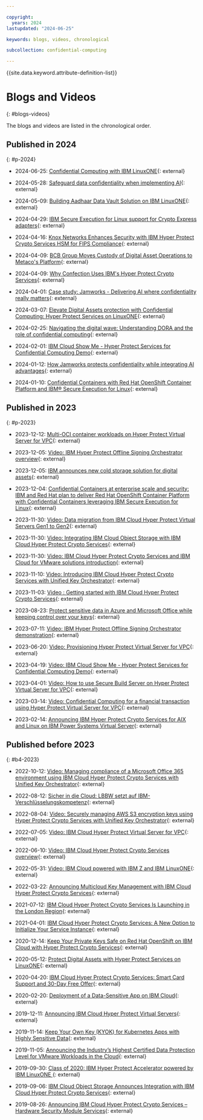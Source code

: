 ```yaml
---

copyright:
  years: 2024
lastupdated: "2024-06-25"

keywords: blogs, videos, chronological

subcollection: confidential-computing

---
```


{{site.data.keyword.attribute-definition-list}}

# Blogs and Videos
{: #blogs-videos}

The blogs and videos are listed in the chronological order.


## Published in 2024
{: #p-2024}

* 2024-06-25: [Confidential Computing with IBM LinuxONE](https://mediacenter.ibm.com/media/Confidential%20Computing%20with%20IBM%20LinuxONE/1_atzkvjiq){: external}

* 2024-05-28: [Safeguard data confidentiality when implementing AI](https://developer.ibm.com/articles/awb-safeguard-data-confidentiality-when-implementing-ai/){: external}

* 2024-05-09: [Building Aadhaar Data Vault Solution on IBM LinuxONE](https://community.ibm.com/community/user/ibmz-and-linuxone/blogs/sandeep-batta/2024/05/09/aadhaar-data-vault-on-linuxone){: external}

* 2024-04-29: [IBM Secure Execution for Linux support for Crypto Express adapters](https://community.ibm.com/community/user/ibmz-and-linuxone/blogs/nicolas-mding/2024/04/29/ibm-secure-execution-for-linux-crypto-support?communityKey=e7b7d299-8509-4572-8cf1-c1112684644f){: external}

* 2024-04-16: [Knox Networks Enhances Security with IBM Hyper Protect Crypto Services HSM for FIPS Compliance](https://medium.com/@knoxnetworks/knox-networks-enhances-security-with-ibm-hyper-protect-crypto-services-hsm-for-fips-compliance-c6847e7f78b4){: external}

* 2024-04-09: [BCB Group Moves Custody of Digital Asset Operations to Metaco's Platform](https://www.coindesk.com/business/2024/04/09/bcb-group-moves-custody-of-digital-asset-operations-to-metacos-platform/){: external}

* 2024-04-09: [Why Confection Uses IBM's Hyper Protect Crypto Services](https://community.ibm.com/community/user/ibmz-and-linuxone/blogs/quimby-melton/2024/04/08/why-confection-uses-ibm-hyper-protect-crypto?communityKey=378eb0a9-b968-4c46-ad72-2e1670c4ee92){: external}

* 2024-04-01: [Case study: Jamworks - Delivering AI where confidentiality really matters](https://www.ibm.com/case-studies/jamworks){: external}

* 2024-03-07: [Elevate Digital Assets protection with Confidential Computing: Hyper Protect Services on LinuxONE](https://community.ibm.com/community/user/ibmz-and-linuxone/blogs/henry-welborn1/2024/03/06/digital-assets-protection-confidential-computing){: external}

* 2024-02-25: [Navigating the digital wave: Understanding DORA and the role of confidential computing](https://www.ibm.com/blog/navigating-the-digital-wave-understanding-dora-and-the-role-of-confidential-computing/){: external}

* 2024-02-01: [IBM Cloud Show Me - Hyper Protect Services for Confidential Computing Demo](https://mediacenter.ibm.com/media/1_f7e970ig){: external}

* 2024-01-12: [How Jamworks protects confidentiality while integrating AI advantages](https://www.ibm.com/blog/how-jamworks-protects-confidentiality-while-integrating-ai-advantages/){: external}

* 2024-01-10: [Confidential Containers with Red Hat OpenShift Container Platform and IBM® Secure Execution for Linux](https://www.ibm.com/blog/confidential-containers-with-red-hat-openshift-container-platform-and-ibm-secure-execution-for-linux/){: external}


## Published in 2023
{: #p-2023}

* 2023-12-12: [Multi-OCI container workloads on Hyper Protect Virtual Server for VPC](https://community.ibm.com/community/user/ibmz-and-linuxone/blogs/abhiram-kulkarni/2023/12/12/multi-oci-container-workloads-on-hyper-protect-vir?communityKey=378eb0a9-b968-4c46-ad72-2e1670c4ee92){: external}

* 2023-12-05: [Video: IBM Hyper Protect Offline Signing Orchestrator overview](https://mediacenter.ibm.com/media/IBM+Hyper+Protect+Offline+Signing+Orchestrator+overview/1_mat0nnyc/276294303){: external}

* 2023-12-05: [IBM announces new cold storage solution for digital assets](https://community.ibm.com/community/user/ibmz-and-linuxone/blogs/abhiram-kulkarni/2023/12/12/multi-oci-container-workloads-on-hyper-protect-vir){: external}

* 2023-12-04: [Confidential Containers at enterprise scale and security: IBM and Red Hat plan to deliver Red Hat OpenShift Container Platform with Confidential Containers leveraging IBM Secure Execution for Linux](https://community.ibm.com/community/user/ibmz-and-linuxone/blogs/louisa-muschal/2023/12/04/confidential-containers-at-enterprise-scale-and-se){: external}

* 2023-11-30: [Video: Data migration from IBM Cloud Hyper Protect Virtual Servers Gen1 to Gen2](https://mediacenter.ibm.com/media/Data+migration+from+IBM+Cloud+Hyper+Protect+Virtual+Servers+Gen1+to+Gen2/1_ca9kepns/276294303){: external}

* 2023-11-30: [Video: Integrating IBM Cloud Object Storage with IBM Cloud Hyper Protect Crypto Services](https://mediacenter.ibm.com/media/Integrating+IBM+Cloud+Object+Storage+with+IBM+Cloud+Hyper+Protect+Crypto+Services/1_jk65kz0z/276294303){: external}

* 2023-11-30: [Video: IBM Cloud Hyper Protect Crypto Services and IBM Cloud for VMware solutions introduction](https://mediacenter.ibm.com/media/IBM+Cloud+Hyper+Protect+Crypto+Services+and+IBM+Cloud+for+VMware+solutions+introduction/1_3ik1722s/276294303){: external}

* 2023-11-10: [Video: Introducing IBM Cloud Hyper Protect Crypto Services with Unified Key Orchestrator](https://mediacenter.ibm.com/media/Introducing+IBM+Cloud+Hyper+Protect+Crypto+Services+with+Unified+Key+Orchestrator/1_2q05kgh2/276294303){: external}

* 2023-11-03: [Video : Getting started with IBM Cloud Hyper Protect Crypto Services](https://mediacenter.ibm.com/media/Getting+started+with+IBM+Cloud+Hyper+Protect+Crypto+Services/1_47xngxvg/276294303){: external}

* 2023-08-23: [Protect sensitive data in Azure and Microsoft Office while keeping control over your keys](https://www.ibm.com/blog/protect-sensitive-data-in-azure-and-microsoft-office-while-keeping-control-over-your-keys/){: external}

* 2023-07-11: [Video: IBM Hyper Protect Offline Signing Orchestrator demonstration](https://mediacenter.ibm.com/media/IBM+Hyper+Protect+Offline+Signing+Orchestrator+demonstration/1_h07r665u/276294303){: external}

* 2023-06-20: [Video: Provisioning Hyper Protect Virtual Server for VPC](https://mediacenter.ibm.com/media/Provisioning+Hyper+Protect+Virtual+Server+for+VPC/1_kzq5vmn0/276294303){: external}

* 2023-04-19: [Video: IBM Cloud Show Me - Hyper Protect Services for Confidential Computing Demo](https://mediacenter.ibm.com/media/IBM+Cloud+Show+Me-+Hyper+Protect+Services+for+Confidential+Computing+Demo/1_f7e970ig/276294303){: external}

* 2023-04-01: [Video: How to use Secure Build Server on Hyper Protect Virtual Server for VPC](https://mediacenter.ibm.com/media/How+to+use+Secure+Build+Server+on+Hyper+Protect+Virtual+Server+for+VPC/1_hdnqxxcv/276294303){: external}

* 2023-03-14: [Video: Confidential Computing for a financial transaction using Hyper Protect Virtual Server for VPC](https://mediacenter.ibm.com/media/Confidential+Computing+for+a+financial+transaction+using+Hyper+Protect+Virtual+Server+for+VPC/1_vv3j2oo6/276294303){: external}

* 2023-02-14: [Announcing IBM Hyper Protect Crypto Services for AIX and Linux on IBM Power Systems Virtual Server](https://www.ibm.com/blog/announcement/announcing-ibm-hyper-protect-crypto-services-for-aix-and-linux-on-ibm-power-systems-virtual-server/){: external}


## Published before 2023
{: #b4-2023}

* 2022-10-12: [Video: Managing compliance of a Microsoft Office 365 environment using IBM Cloud Hyper Protect Crypto Services with Unified Key Orchestrator](https://mediacenter.ibm.com/media/Managing+compliance+of+a+Microsoft+Office+365+environment+using+IBM+Cloud+Hyper+Protect+Crypto+Services+with+Unified+Key+Orchestrator/1_1pzzhrb8/276294303){: external}

* 2022-08-12: [Sicher in die Cloud: LBBW setzt auf IBM-Verschlüsselungskompetenz](https://de.newsroom.ibm.com/2022-08-12-Sicher-in-die-Cloud-LBBW-setzt-auf-IBM-Verschlusselungskompetenz){: external}

* 2022-08-04: [Video: Securely managing AWS S3 encryption keys using Hyper Protect Crypto Services with Unified Key Orchestrator](https://mediacenter.ibm.com/media/Securely+managing+AWS+S3+encryption+keys+using+Hyper+Protect+Crypto+Services+with+Unified+Key+Orchestrator/1_1a6c6vub/276294303){: external}

* 2022-07-05: [Video: IBM Cloud Hyper Protect Virtual Server for VPC](https://mediacenter.ibm.com/media/IBM+Cloud+Hyper+Protect+Virtual+Server+for+VPC/1_mj9ksaob/276294303){: external}

* 2022-06-10: [Video: IBM Cloud Hyper Protect Crypto Services overview](https://mediacenter.ibm.com/channel/Hyper+Protect+Services/276294303#:~:text=minutes%2056%20seconds-,IBM%20Cloud%20Hyper%20Protect%20Crypto%20Services%20overview,-From%C2%A0%20June){: external}

* 2022-05-31: [Video: IBM Cloud powered with IBM Z and IBM LinuxONE](https://mediacenter.ibm.com/media/IBM+Cloud+powered+with+IBM+Z+and+IBM+LinuxONE/1_ke0sq1pw/276294303){: external}

* 2022-03-22: [Announcing Multicloud Key Management with IBM Cloud Hyper Protect Crypto Services](https://www.ibm.com/blog/announcement/announcing-multicloud-key-management-with-ibm-cloud-hyper-protect-crypto-services/){: external}

* 2021-07-12: [IBM Cloud Hyper Protect Crypto Services Is Launching in the London Region](https://www.ibm.com/blog/announcement/ibm-cloud-hyper-protect-crypto-services-is-launching-in-the-london-region/){: external}

* 2021-04-01: [IBM Cloud Hyper Protect Crypto Services: A New Option to Initialize Your Service Instance](https://www.ibm.com/cloud/blog/announcements/ibm-cloud-hyper-protect-crypto-services-a-new-option-to-initialize-your-service-instance){: external}

* 2020-12-14: [Keep Your Private Keys Safe on Red Hat OpenShift on IBM Cloud with Hyper Protect Crypto Services](https://www.ibm.com/blog/announcement/keep-your-private-keys-safe-on-red-hat-openshift-on-ibm-cloud-with-hyper-protect-crypto-services/){: external}

* 2020-05-12: [Protect Digital Assets with Hyper Protect Services on LinuxONE](https://community.ibm.com/community/user/ibmz-and-linuxone/blogs/bob-blessing-hartley1/2020/05/12/protect-digital-assets-with-hyper-protect-services?CommunityKey=c1293167-6d93-448e-8854-3068846d3dfe&Tab=){: external}


* 2020-04-20: [IBM Cloud Hyper Protect Crypto Services: Smart Card Support and 30-Day Free Offer](https://www.ibm.com/blog/announcement/ibm-cloud-hyper-protect-crypto-services-smart-card-support-and-30-day-free-offer/?mhsrc=ibmsearch_a&mhq=Hyper%20protect%20crypto%20services){: external}

* 2020-02-20: [Deployment of a Data-Sensitive App on IBM Cloud](https://www.ibm.com/cloud/blog/deployment-of-a-data-sensitive-app-on-ibm-cloud){: external}

* 2019-12-11: [Announcing IBM Cloud Hyper Protect Virtual Servers](https://www.ibm.com/blog/announcement/announcing-ibm-cloud-hyper-protect-virtual-servers/){: external}

* 2019-11-14: [Keep Your Own Key (KYOK) for Kubernetes Apps with Highly Sensitive Data](https://www.ibm.com/cloud/blog/announcements/keep-your-own-key-for-kubernetes-apps-with-highly-sensitive-data){: external}

* 2019-11-05: [Announcing the Industry’s Highest Certified Data Protection Level for VMware Workloads in the Cloud](https://www.ibm.com/cloud/blog/announcements/highest-certified-data-protection-level-for-vmware-workloads-in-the-cloud){: external}

* 2019-09-30: [Class of 2020: IBM Hyper Protect Accelerator powered by IBM LinuxONE ](https://community.ibm.com/community/user/ibmz-and-linuxone/blogs/melissa-sassi1/2019/09/30/class-of-2020-ibm-hyper-protect-accelerator-powere){: external}

* 2019-09-06: [IBM Cloud Object Storage Announces Integration with IBM Cloud Hyper Protect Crypto Services](https://www.ibm.com/blog/announcement/ibm-cloud-object-storage-announces-integration-with-ibm-cloud-hyper-protect-crypto-services/){: external}

* 2019-08-26: [Announcing IBM Cloud Hyper Protect Crypto Services – Hardware Security Module Services](https://www.ibm.com/blog/announcement/announcing-ibm-cloud-hyper-protect-crypto-services-hardware-security-module-services/){: external}